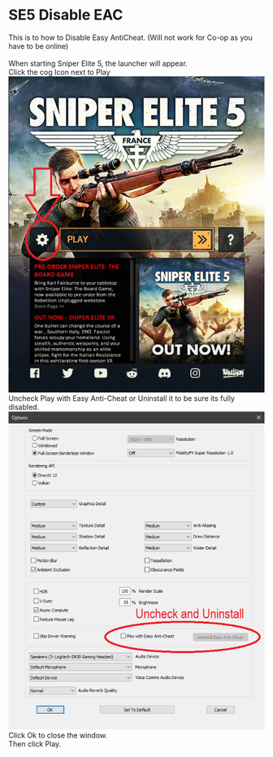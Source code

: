 # SE5 Disable EAC
This is to how to Disable Easy AntiCheat. (Will not work for Co-op as you have to be online)<br/><br/>
When starting Sniper Elite 5, the launcher will appear.<br/>
Click the cog Icon next to Play<br/>
![alt text](https://raw.githubusercontent.com/xZeko-SRC/SE5disableEAC/main/Launcher%20show.png)<br/>
Uncheck Play with Easy Anti-Cheat or Uninstall it to be sure its fully disabled.<br/>
![alt text](https://raw.githubusercontent.com/xZeko-SRC/SE5disableEAC/main/Options%20Show.png)<br/>
Click Ok to close the window.<br/>
Then click Play.
